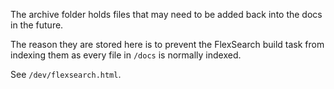 The archive folder holds files that may need to be added back into the docs in
the future.

The reason they are stored here is to prevent the FlexSearch build task from
indexing them as every file in `/docs` is normally indexed.

See `/dev/flexsearch.html`.
